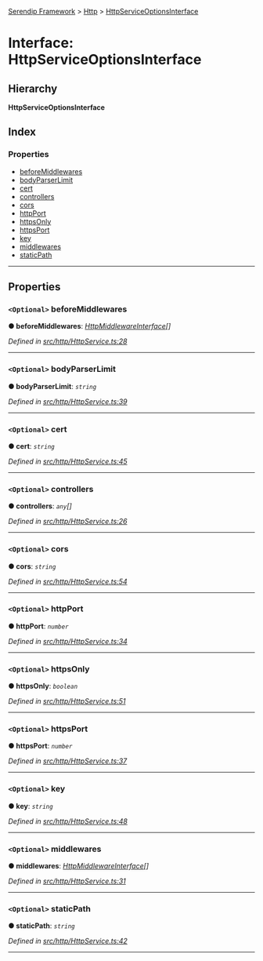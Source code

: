 [Serendip Framework](../README.md) > [Http](../modules/http.md) > [HttpServiceOptionsInterface](../interfaces/http.httpserviceoptionsinterface.md)

# Interface: HttpServiceOptionsInterface

## Hierarchy

**HttpServiceOptionsInterface**

## Index

### Properties

* [beforeMiddlewares](http.httpserviceoptionsinterface.md#beforemiddlewares)
* [bodyParserLimit](http.httpserviceoptionsinterface.md#bodyparserlimit)
* [cert](http.httpserviceoptionsinterface.md#cert)
* [controllers](http.httpserviceoptionsinterface.md#controllers)
* [cors](http.httpserviceoptionsinterface.md#cors)
* [httpPort](http.httpserviceoptionsinterface.md#httpport)
* [httpsOnly](http.httpserviceoptionsinterface.md#httpsonly)
* [httpsPort](http.httpserviceoptionsinterface.md#httpsport)
* [key](http.httpserviceoptionsinterface.md#key)
* [middlewares](http.httpserviceoptionsinterface.md#middlewares)
* [staticPath](http.httpserviceoptionsinterface.md#staticpath)

---

## Properties

<a id="beforemiddlewares"></a>

### `<Optional>` beforeMiddlewares

**● beforeMiddlewares**: *[HttpMiddlewareInterface](http.httpmiddlewareinterface.md)[]*

*Defined in [src/http/HttpService.ts:28](https://github.com/m-esm/serendip/blob/570071d/src/http/HttpService.ts#L28)*

___
<a id="bodyparserlimit"></a>

### `<Optional>` bodyParserLimit

**● bodyParserLimit**: *`string`*

*Defined in [src/http/HttpService.ts:39](https://github.com/m-esm/serendip/blob/570071d/src/http/HttpService.ts#L39)*

___
<a id="cert"></a>

### `<Optional>` cert

**● cert**: *`string`*

*Defined in [src/http/HttpService.ts:45](https://github.com/m-esm/serendip/blob/570071d/src/http/HttpService.ts#L45)*

___
<a id="controllers"></a>

### `<Optional>` controllers

**● controllers**: *`any`[]*

*Defined in [src/http/HttpService.ts:26](https://github.com/m-esm/serendip/blob/570071d/src/http/HttpService.ts#L26)*

___
<a id="cors"></a>

### `<Optional>` cors

**● cors**: *`string`*

*Defined in [src/http/HttpService.ts:54](https://github.com/m-esm/serendip/blob/570071d/src/http/HttpService.ts#L54)*

___
<a id="httpport"></a>

### `<Optional>` httpPort

**● httpPort**: *`number`*

*Defined in [src/http/HttpService.ts:34](https://github.com/m-esm/serendip/blob/570071d/src/http/HttpService.ts#L34)*

___
<a id="httpsonly"></a>

### `<Optional>` httpsOnly

**● httpsOnly**: *`boolean`*

*Defined in [src/http/HttpService.ts:51](https://github.com/m-esm/serendip/blob/570071d/src/http/HttpService.ts#L51)*

___
<a id="httpsport"></a>

### `<Optional>` httpsPort

**● httpsPort**: *`number`*

*Defined in [src/http/HttpService.ts:37](https://github.com/m-esm/serendip/blob/570071d/src/http/HttpService.ts#L37)*

___
<a id="key"></a>

### `<Optional>` key

**● key**: *`string`*

*Defined in [src/http/HttpService.ts:48](https://github.com/m-esm/serendip/blob/570071d/src/http/HttpService.ts#L48)*

___
<a id="middlewares"></a>

### `<Optional>` middlewares

**● middlewares**: *[HttpMiddlewareInterface](http.httpmiddlewareinterface.md)[]*

*Defined in [src/http/HttpService.ts:31](https://github.com/m-esm/serendip/blob/570071d/src/http/HttpService.ts#L31)*

___
<a id="staticpath"></a>

### `<Optional>` staticPath

**● staticPath**: *`string`*

*Defined in [src/http/HttpService.ts:42](https://github.com/m-esm/serendip/blob/570071d/src/http/HttpService.ts#L42)*

___

